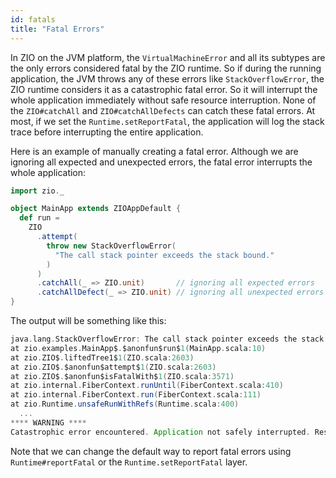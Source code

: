 ```yaml
---
id: fatals
title: "Fatal Errors"
---
```


In ZIO on the JVM platform, the `VirtualMachineError` and all its subtypes are the only errors considered fatal by the ZIO runtime. So if during the running application, the JVM throws any of these errors like `StackOverflowError`, the ZIO runtime considers it as a catastrophic fatal error. So it will interrupt the whole application immediately without safe resource interruption. None of the `ZIO#catchAll` and `ZIO#catchAllDefects` can catch these fatal errors. At most, if we set the `Runtime.setReportFatal`, the application will log the stack trace before interrupting the entire application.

Here is an example of manually creating a fatal error. Although we are ignoring all expected and unexpected errors, the fatal error interrupts the whole application:

```scala mdoc:compile-only
import zio._

object MainApp extends ZIOAppDefault {
  def run =
    ZIO
      .attempt(
        throw new StackOverflowError(
          "The call stack pointer exceeds the stack bound."
        )
      )
      .catchAll(_ => ZIO.unit)       // ignoring all expected errors
      .catchAllDefect(_ => ZIO.unit) // ignoring all unexpected errors
}
```

The output will be something like this:

```scala
java.lang.StackOverflowError: The call stack pointer exceeds the stack bound.
at zio.examples.MainApp$.$anonfun$run$1(MainApp.scala:10)
at zio.ZIO$.liftedTree1$1(ZIO.scala:2603)
at zio.ZIO$.$anonfun$attempt$1(ZIO.scala:2603)
at zio.ZIO$.$anonfun$isFatalWith$1(ZIO.scala:3571)
at zio.internal.FiberContext.runUntil(FiberContext.scala:410)
at zio.internal.FiberContext.run(FiberContext.scala:111)
at zio.Runtime.unsafeRunWithRefs(Runtime.scala:400)
  ...
**** WARNING ****
Catastrophic error encountered. Application not safely interrupted. Resources may be leaked. Check the logs for more details and consider overriding `Runtime.reportFatal` to capture context.
```

Note that we can change the default way to report fatal errors using `Runtime#reportFatal` or the `Runtime.setReportFatal` layer.
